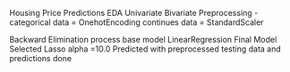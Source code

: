 Housing Price Predictions
EDA Univariate Bivariate Preprocessing - categorical data = OnehotEncoding continues data = StandardScaler

Backward Elimination process base model LinearRegression Final Model Selected Lasso alpha =10.0 Predicted with preprocessed testing data and predictions done
